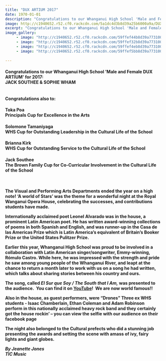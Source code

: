 ```yaml
---
title: "DUX ARTIUM 2017"
date: 1970-01-01
description: "Congratulations to our Whanganui High School 'Male and Female DUX ARTIUM' for 2017:  JACK SOUTHEE & SOPHIE WHAM..."
image: http://c1940652.r52.cf0.rackcdn.com/5a1dc4d3b8d39a25b6000a9a/DUX-Jack--Sophie-with-green-surround.jpg
excerpt: "Congratulations to our Whanganui High School 'Male and Female Dux Artium' for 2017:  JACK SOUTHEE & SOPHIE WHAM"
image_gallery:
     - image: "http://c1940652.r52.cf0.rackcdn.com/59ffef44b8d39a7731000735/Sophie-Wham.jpg"
     - image: "http://c1940652.r52.cf0.rackcdn.com/59ffef32b8d39a7731000733/Untitled-1.jpg"
     - image: "http://c1940652.r52.cf0.rackcdn.com/59ffef4eb8d39a7731000737/Principal-award-for-excellence.jpg"
     - image: "http://c1940652.r52.cf0.rackcdn.com/59ffef5bb8d39a7731000739/group-of-cultural-winners.jpg"
    
---
```


<h4>Congratulations to our Whanganui High School 'Male and Female DUX ARTIUM' for 2017:<br />JACK SOUTHEE &amp; SOPHIE WHAM</h4>
<p><strong><br />Congratulations also to:</strong></p>
<h4>Toka Poa<br />Principals Cup for Excellence in the Arts</h4>
<h4><span>Solomone Tamaniyaga&nbsp;</span><br /><span>WHS Cup for&nbsp;</span>Outstanding Leadership in the Cultural Life of the School</h4>
<h4><span>Brianna Kirk<br /></span><span>WHS Cup for&nbsp;</span>Outstanding Service to the Cultural Life of the School</h4>
<h4><span>Jack Southee<br /></span>The Brown Family Cup for Co-Curricular Involvement in the Cultural Life of the School</h4>
<p>&nbsp;</p>
<p><strong>The Visual and Performing Arts Departments ended the year on a high note! &lsquo;A world of Stars&rsquo; was the theme for a wonderful night at the Royal Wanganui Opera House, celebrating the successes, and contributions students have made.</strong></p>
<p><strong>Internationally acclaimed poet Leonel Alvarado was in the house, a prominent Latin American poet. He has written award-winning collections of poems in both Spanish and English, and was runner-up in the Casa de las Americas Prize which is Latin America&rsquo;s equivalent of Britain&rsquo;s Booker Prize or the United States Pulitzer Prize. &nbsp;</strong></p>
<p><strong>Earlier this year, Whanganui High School was proud to be involved in a collaboration with Latin American singer/songwriter, Emmy-winning, R&oacute;mulo Castro. While here, he was impressed with the strength and pride he saw among young people of the Whanganui River, and leapt at the chance to return a month later to work with us on a song he had written, which talks about sharing stories between his country and ours.</strong></p>
<p><strong>The song, called <em>El Sur que Soy / The South that I Am,</em> was presented to the audience.<em> </em>&nbsp;You can find it on <a href="https://www.youtube.com/watch?v=lIsD228bbNM">YouTube</a>!&nbsp; We are now world famous!!</strong></p>
<p><strong>Also in the house, as guest performers, were &ldquo;Drones&rdquo; Three ex WHS students - Isaac Chamberlain, Ethan Coleman and Adam Robinson perform in this nationally acclaimed heavy rock band and they certainly got the house rockin&rsquo; &ndash; you can view the selfie with our audience on their facebook page</strong></p>
<p><strong>The night also belonged to the Cultural prefects who did a stunning job presenting the awards and setting the scene with amass of ivy, fairy lights and giant globes.</strong></p>
<p><em><strong>By Jeanette Jones</strong></em><br /><em><strong>TIC Music</strong></em></p>

